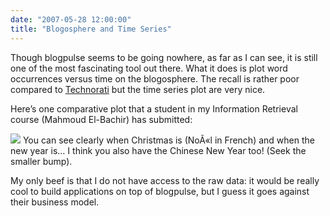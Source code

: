 ```yaml
---
date: "2007-05-28 12:00:00"
title: "Blogosphere and Time Series"
---
```




Though blogpulse seems to be going nowhere, as far as I can see, it is still one of the most fascinating tool out there. What it does is plot word occurrences versus time on the blogosphere. The recall is rather poor compared to [Technorati](http://technorati.com/) but the time series plot are very nice.

Here&rsquo;s one comparative plot that a student in my Information Retrieval course (Mahmoud El-Bachir) has submitted:

<img decoding="async" src="https://lh3.googleusercontent.com/lemire/RlrP_5phDDI/AAAAAAAAABE/t6mmyzJxaCk/s400/noelnouvelan.png" />
You can see clearly when Christmas is (NoÃ«l in French) and when the new year is&hellip; I think you also have the Chinese New Year too! (Seek the smaller bump).

My only beef is that I do not have access to the raw data: it would be really cool to build applications on top of blogpulse, but I guess it goes against their business model.

